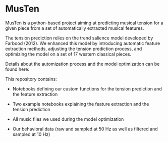 # MusTen

MusTen is a python-based project aiming at predicting musical tension for a given piece from a set of automatically extracted musical features. 

The tension prediction relies on the trend salience model developed by Farbood (2012). We enhanced this model by introducing automatic feature extraction methods, adjusting the tension prediction process, and optimizing the model on a set of 17 western classical pieces. 

Details about the automization process and the model optimization can be found here: 

This repository contains: 
- Notebooks defining our custom functions for the tension prediction and the feature extraction 
- Two example notebooks explaining the feature extraction and the tension prediction 

- All music files we used during the model optimization 
- Our behavioral data (raw and sampled at 50 Hz as well as filtered and sampled at 10 Hz) 

